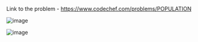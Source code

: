 Link to the problem - https://www.codechef.com/problems/POPULATION


![image](https://user-images.githubusercontent.com/57552973/219043634-b49cf084-f60b-492c-a88d-77286fb709ff.png)


![image](https://user-images.githubusercontent.com/57552973/219043769-0a757a7d-6fa5-426e-9f28-e67d885c4ed9.png)
